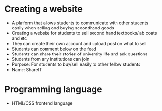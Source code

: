 # Creating a website
- A platform that allows students to communicate with other students easily when selling and buying secondhand goods
- Creating a website for students to sell second hand textbooks/lab coats and etc
- They can create their own account and upload post on what to sell
- Students can comment below on the feed
- Students can share their stories of university life and ask questions
- Students from any institutions can join
- Purpose: For students to buy/sell easily to other fellow students
- Name: ShareIT

# Programming language
- HTML/CSS frontend language
